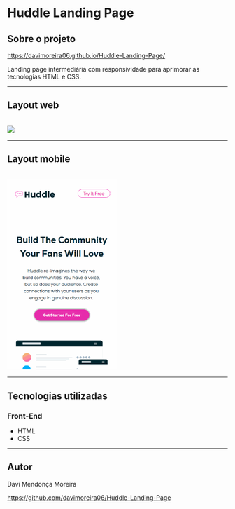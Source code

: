 # Huddle Landing Page

## Sobre o projeto

https://davimoreira06.github.io/Huddle-Landing-Page/

Landing page intermediária com responsividade para aprimorar as tecnologias HTML e CSS.

<hr>

## Layout web
<br>

<img src="./img/gif-huddle.gif">

<hr>

## Layout mobile
<br>

<img src="./img/gif-huddle-mobile.gif" width="250">

<hr>

## Tecnologias utilizadas
### Front-End

- HTML
- CSS

<hr>

## Autor 

Davi Mendonça Moreira

https://github.com/davimoreira06/Huddle-Landing-Page